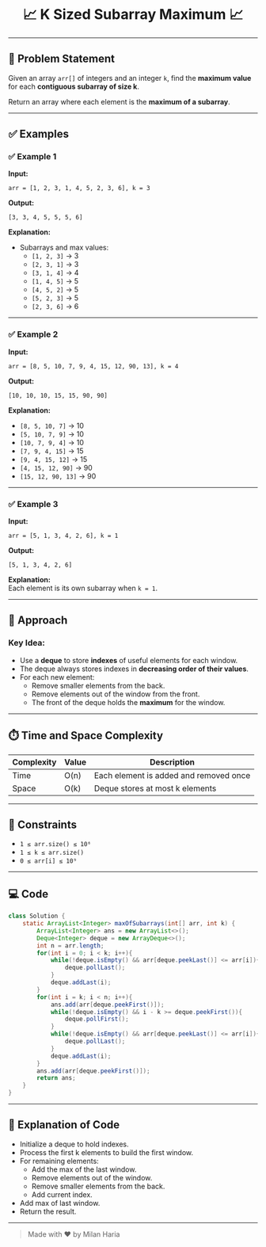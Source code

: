 <h1 align="center">📈 K Sized Subarray Maximum 📈</h1>

---

## 📝 Problem Statement

Given an array `arr[]` of integers and an integer `k`, find the **maximum value** for each **contiguous subarray of size k**.

Return an array where each element is the **maximum of a subarray**.

---

## ✅ Examples

### ✅ Example 1

**Input:**  
```
arr = [1, 2, 3, 1, 4, 5, 2, 3, 6], k = 3
```

**Output:**  
```
[3, 3, 4, 5, 5, 5, 6]
```

**Explanation:**  
- Subarrays and max values:
  - `[1, 2, 3]` → 3  
  - `[2, 3, 1]` → 3  
  - `[3, 1, 4]` → 4  
  - `[1, 4, 5]` → 5  
  - `[4, 5, 2]` → 5  
  - `[5, 2, 3]` → 5  
  - `[2, 3, 6]` → 6

---

### ✅ Example 2

**Input:**  
```
arr = [8, 5, 10, 7, 9, 4, 15, 12, 90, 13], k = 4
```

**Output:**  
```
[10, 10, 10, 15, 15, 90, 90]
```

**Explanation:**  
- `[8, 5, 10, 7]` → 10  
- `[5, 10, 7, 9]` → 10  
- `[10, 7, 9, 4]` → 10  
- `[7, 9, 4, 15]` → 15  
- `[9, 4, 15, 12]` → 15  
- `[4, 15, 12, 90]` → 90  
- `[15, 12, 90, 13]` → 90

---

### ✅ Example 3

**Input:**  
```
arr = [5, 1, 3, 4, 2, 6], k = 1
```

**Output:**  
```
[5, 1, 3, 4, 2, 6]
```

**Explanation:**  
Each element is its own subarray when `k = 1`.

---

## 🧠 Approach

### Key Idea:
- Use a **deque** to store **indexes** of useful elements for each window.
- The deque always stores indexes in **decreasing order of their values**.
- For each new element:
  - Remove smaller elements from the back.
  - Remove elements out of the window from the front.
  - The front of the deque holds the **maximum** for the window.

---

## ⏱️ Time and Space Complexity

| Complexity | Value  | Description                           |
|------------|--------|---------------------------------------|
| Time       | O(n)   | Each element is added and removed once |
| Space      | O(k)   | Deque stores at most k elements        |

---

## 🎯 Constraints

- `1 ≤ arr.size() ≤ 10⁶`
- `1 ≤ k ≤ arr.size()`
- `0 ≤ arr[i] ≤ 10⁹`

---

## 💻 Code

```java
class Solution {
    static ArrayList<Integer> maxOfSubarrays(int[] arr, int k) {
        ArrayList<Integer> ans = new ArrayList<>();
        Deque<Integer> deque = new ArrayDeque<>();
        int n = arr.length;
        for(int i = 0; i < k; i++){
            while(!deque.isEmpty() && arr[deque.peekLast()] <= arr[i]){
                deque.pollLast();
            }
            deque.addLast(i);
        }
        for(int i = k; i < n; i++){
            ans.add(arr[deque.peekFirst()]);
            while(!deque.isEmpty() && i - k >= deque.peekFirst()){
                deque.pollFirst();
            }
            while(!deque.isEmpty() && arr[deque.peekLast()] <= arr[i]){
                deque.pollLast();
            }
            deque.addLast(i);
        }
        ans.add(arr[deque.peekFirst()]);
        return ans;
    }
}
```

---

## 📝 Explanation of Code

- Initialize a deque to hold indexes.
- Process the first k elements to build the first window.
- For remaining elements:
   - Add the max of the last window.
   - Remove elements out of the window.
   - Remove smaller elements from the back.
   - Add current index.
- Add max of last window.
- Return the result.

---

> Made with ❤️ by Milan Haria
